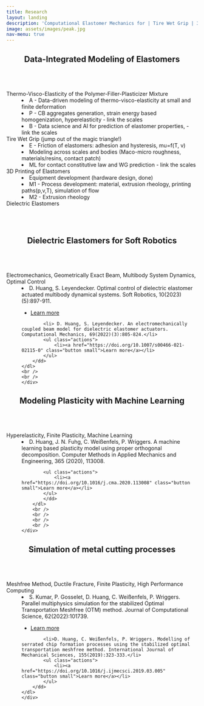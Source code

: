 ```yaml
---
title: Research
layout: landing
description: 'Computational Elastomer Mechanics for | Tire Wet Grip | 3D Printing | Soft Robotics |'
image: assets/images/peak.jpg
nav-menu: true
---
```


<!-- Main -->
<div id="main" class="alt">

<!-- One -->
<section id="one">
	<div class="inner">
		<header class="major">
			<h2>Data-Integrated Modeling of Elastomers</h2>
		</header>
	<span class="image left"><img src="{% link assets/images/rubber.jpg %}" alt="" /></span> 
	<dl> 
		<dt>Thermo-Visco-Elasticity of the Polymer-Filler-Plasticizer Mixture</dt>
		<dd>
			<li> A - Data-driven modeling of thermo-visco-elasticity at small and finite deformation</li>
			<li> P - CB aggregates generation, strain energy based homogenization, hyperelasticity - link the scales</li>
			<li> B - Data science and AI for prediction of elastomer properties, - link the scales</li>
		</dd>
		<dt></dt>
		<dt>Tire Wet Grip (jump out of the magic triangle!)</dt>
		<dd>
			<li> E - Friction of elastomers: adhesion and hysteresis, mu=f(T, v)</li>
			<li>Modeling across scales and bodies (Maco-micro roughness, materials/resins, contact patch)</li>
			<li>ML for contact constitutive law and WG prediction - link the scales</li>
		</dd>
		<dt></dt>
		<dt>3D Printing of Elastomers</dt>
		<dd>
			<li> Equipment development (hardware design, done)</li>
			<li> M1 - Process development: material, extrusion rheology, printing paths(p,v,T), simulation of flow</li>
			<li>M2 - Extrusion rheology</li>
		</dd>
		<dt></dt>
		<dt>Dielectric Elastomers</dt>
	</dl>
	<br />
	<br />
	</div>
</section>



<!-- Topic 2 -->
<section id="two">
	<div class="inner">
	<header class="major">
			<h2>Dielectric Elastomers for Soft Robotics</h2>
		</header>
	<span class="image left"><img src="{% link assets/images/dea.jpg %}" alt="" /></span> 
	<dl> 
		<dt>Electromechanics, Geometrically Exact Beam, Multibody System Dynamics, Optimal Control</dt>
		<dd>
			<li> D. Huang, S. Leyendecker. Optimal control of dielectric elastomer actuated multibody dynamical systems. Soft Robotics, 10(2023)(5):897-911.</li>
			<ul class="actions">
				<li><a href="https://doi.org/10.1089/soro.2022.0162" class="button small">Learn more</a></li>
			</ul>

			<li> D. Huang, S. Leyendecker. An electromechanically coupled beam model for dielectric elastomer actuators. Computational Mechanics, 69(2022)(3):805-824.</li> 
			<ul class="actions">
				<li><a href="https://doi.org/10.1007/s00466-021-02115-0" class="button small">Learn more</a></li>
			</ul>
		</dd>
	</dl>
	<br />
	<br />
	</div>
</section>

<!-- Topic 3 -->
<section id="three">
	<div class="inner">
	<header class="major">
		<h2>Modeling Plasticity with Machine Learning</h2>
	</header>
		<span class="image left"><img src="{% link assets/images/ml_plasticity.png %}" alt="" /></span> 
		<dl> 
			<dt>Hyperelasticity, Finite Plasticity, Machine Learning</dt>
			<dd>
			<li> D. Huang, J. N. Fuhg, C. Weißenfels, P. Wriggers. A machine learning based plasticity model using proper orthogonal decomposition. Computer Methods in Applied Mechanics and Engineering, 365 (2020), 113008.</li> 

			<ul class="actions">
				<li><a href="https://doi.org/10.1016/j.cma.2020.113008" class="button small">Learn more</a></li>
			</ul>
			</dd>
		</dl>
		<br />
		<br />
		<br />
		<br />
	</div>
</section>

<!-- Topic 4 -->
<section id="four">
	<div class="inner">
	<header class="major">
			<h2>Simulation of metal cutting processes</h2>
		</header>
	<span class="image left"><img src="{% link assets/images/cut170.jpg %}" alt="" /></span> 
	<dl> 
		<dt>Meshfree Method, Ductile Fracture, Finite Plasticity, High Performance Computing</dt>
		<dd>
			<li>S. Kumar, P. Gosselet, D. Huang, C. Weißenfels, P. Wriggers. Parallel multiphysics simulation for the stabilized Optimal Transportation Meshfree (OTM) method. Journal of Computational Science, 62(2022):101739.</li>
			<ul class="actions">
				<li><a href="https://doi.org/10.1016/j.jocs.2022.101739" class="button small">Learn more</a></li>
			</ul>

			<li>D. Huang, C. Weißenfels, P. Wriggers. Modelling of serrated chip formation processes using the stabilized optimal transportation meshfree method. International Journal of Mechanical Sciences, 155(2019):323-333.</li>
			<ul class="actions">
				<li><a href="https://doi.org/10.1016/j.ijmecsci.2019.03.005" class="button small">Learn more</a></li>
			</ul>
		</dd>
	</dl>
	</div>
</section>
